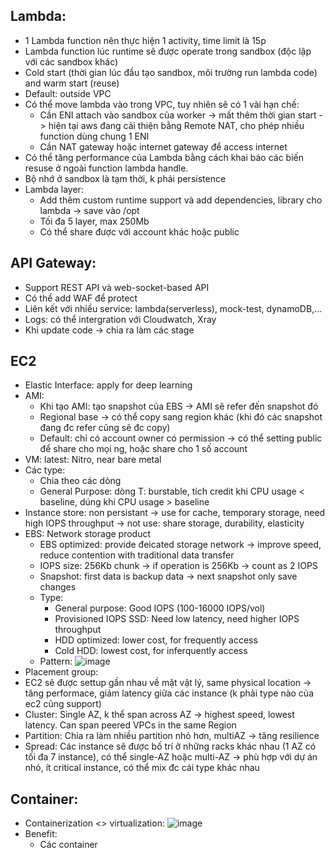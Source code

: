 
## Lambda:
 - 1 Lambda function nên thực hiện 1 activity, time limit là 15p
 - Lambda function lúc runtime sẽ được operate trong sandbox (độc lập với các sandbox khác)
 - Cold start (thời gian lúc đầu tạo sandbox, môi trường run lambda code) and warm start (reuse)
 - Default: outside VPC
 - Có thể move lambda vào trong VPC, tuy nhiên sẽ có 1 vài hạn chế:
    + Cần ENI attach vào sandbox của worker -> mất thêm thời gian start -> hiện tại aws đang cải thiện bằng Remote NAT, cho phép nhiều function dùng chung 1 ENI
    + Cần NAT gateway hoặc internet gateway để access internet
 - Có thể tăng performance của Lambda bằng cách khai báo các biến resuse ở ngoài function lambda handle.
 - Bộ nhớ ở sandbox là tạm thời, k phải persistence
 - Lambda layer:
     + Add thêm custom runtime support và add dependencies, library cho lambda -> save vào /opt
     + Tối đa 5 layer, max 250Mb
     + Có thể share được với account khác hoặc public

## API Gateway:
 - Support REST API và web-socket-based API
 - Có thể add WAF để protect
 - Liên kết với nhiều service: lambda(serverless), mock-test, dynamoDB,...
 - Logs: có thể intergration với Cloudwatch, Xray
 - Khi update code -> chia ra làm các stage


## EC2
 - Elastic Interface: apply for deep learning
 - AMI:
   - Khi tạo AMI: tạo snapshot của EBS -> AMI sẽ refer đến snapshot đó
   - Regional base -> có thể copy sang region khác (khi đó các snapshot đang đc refer cũng sẽ đc copy)
   - Default: chỉ có account owner có permission -> có thể setting public để share cho mọi ng, hoặc share cho 1 số account
 - VM: latest: Nitro, near bare metal
 - Các type:
   - Chia theo các dòng
   - General Purpose: dòng T: burstable, tích credit khi CPU usage < baseline, dúng khi CPU usage > baseline
 - Instance store: non persistant -> use for cache, temporary storage, need high IOPS throughput
    -> not use: share storage, durability, elasticity
 - EBS: Network storage product
   - EBS optimized: provide đeicated storage network -> improve speed, reduce contention with traditional data transfer
   - IOPS size: 256Kb chunk -> if operation is 256Kb -> count as 2 IOPS
   - Snapshot: first data is backup data -> next snapshot only save changes
   - Type:
     - General purpose: Good IOPS (100-16000 IOPS/vol)
     - Provisioned IOPS SSD: Need low latency, need higher IOPS throughput 
     - HDD optimized: lower cost, for frequently access
     - Cold HDD: lowest cost, for inferquently access
   - Pattern:  ![image](https://user-images.githubusercontent.com/40649408/67630661-8338cd00-f8ce-11e9-932b-743fae562f1a.png)
  - Placement group:
   - EC2 sẽ được settup gần nhau về mặt vật lý, same physical location -> tăng performace, giảm latency giữa các instance (k phải type nào của ec2 cũng support)
   - Cluster: Single AZ, k thể span across AZ -> highest speed, lowest latency. Can span peered VPCs in the same Region
   - Partition: Chia ra làm nhiều partition nhỏ hơn, multiAZ -> tăng resilience
   - Spread: Các instance sẽ được bố trí ở những racks khác nhau (1 AZ có tối đa 7 instance), có thể single-AZ hoặc multi-AZ -> phù hợp với dự án nhỏ, ít critical instance, có thể mix đc cái type khác nhau
   
## Container:
  - Containerization <> virtualization: ![image](https://user-images.githubusercontent.com/40649408/67635916-e185a000-f90e-11e9-9e0c-6aa4a9c1b3a2.png)
  - Benefit: 
    - Các container 
